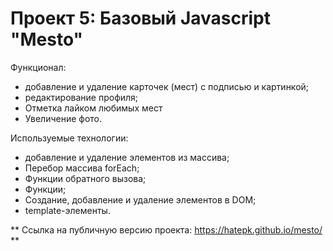 # Проект 5: Базовый Javascript "Mesto"

Функционал: 
* добавление и удаление карточек (мест) с подписью и картинкой; 
* редактирование профиля;
* Отметка лайком любимых мест
* Увеличение фото.

Используемые технологии:
* добавление и удаление элементов из массива;
* Перебор массива forEach;
* Функции обратного вызова;
* Функции;
* Создание, добавление и удаление элементов в DOM;
* template-элементы.

** Ссылка на публичную версию проекта: https://hatepk.github.io/mesto/ **


